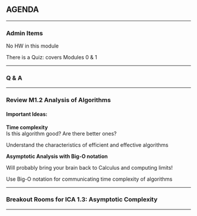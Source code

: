 ## AGENDA

---  

### Admin Items

No HW in this module  

There is a Quiz: covers Modules 0 & 1

---  

### Q & A

---  
### Review M1.2 Analysis of Algorithms

#### Important Ideas:

**Time complexity**  
Is this algorithm good? Are there better ones?

Understand the characteristics of efficient and effective algorithms

**Asymptotic Analysis with Big-O notation**  

Will probably bring your brain back to Calculus and computing limits!  

Use Big-O notation for communicating time complexity of algorithms 

---  

### Breakout Rooms for ICA 1.3: Asymptotic Complexity

---  

